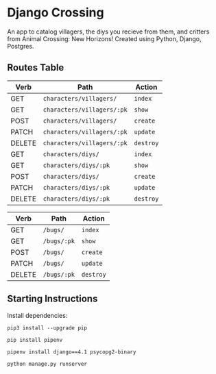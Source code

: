 # Django Crossing

An app to catalog villagers, the diys you recieve from them, and critters from Animal Crossing: New Horizons! Created using Python, Django, Postgres.

## Routes Table

| Verb   | Path                      | Action             |
|--------|---------------------------|--------------------|
| GET    | `characters/villagers/`   | `index`            |
| GET    | `characters/villagers/:pk`| `show`             |
| POST   | `characters/villagers/`   | `create`           |
| PATCH  | `characters/villagers/:pk`| `update`           |
| DELETE | `characters/villagers/:pk`| `destroy`          |
| GET    | `characters/diys/`        | `index`            |
| GET    | `characters/diys/:pk`     | `show`             |
| POST   | `characters/diys/`        | `create`           |
| PATCH  | `characters/diys/:pk`     | `update`           |
| DELETE | `characters/diys/:pk`     | `destroy`          |

| Verb   | Path            | Action             |
|--------|-----------------|--------------------|
| GET    | `/bugs/`        | `index`            |
| GET    | `/bugs/:pk`     | `show`             |
| POST   | `/bugs/`        | `create`           |
| PATCH  | `/bugs/`        | `update`           |
| DELETE | `/bugs/:pk`     | `destroy`          |

## Starting Instructions

Install dependencies:

`pip3 install --upgrade pip`

`pip install pipenv`

`pipenv install django==4.1 psycopg2-binary`

`python manage.py runserver`